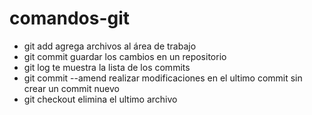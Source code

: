 # comandos-git
* git add agrega archivos al área de trabajo
* git commit guardar los cambios en un repositorio
* git log te muestra la lista de los commits
* git commit --amend realizar modificaciones en el ultimo commit sin crear un commit nuevo
* git checkout elimina el ultimo archivo